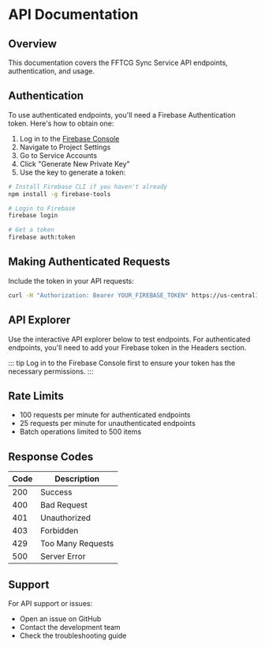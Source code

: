 # API Documentation

## Overview

This documentation covers the FFTCG Sync Service API endpoints, authentication, and usage.

## Authentication

To use authenticated endpoints, you'll need a Firebase Authentication token. Here's how to obtain one:

1. Log in to the [Firebase Console](https://console.firebase.google.com)
2. Navigate to Project Settings
3. Go to Service Accounts
4. Click "Generate New Private Key"
5. Use the key to generate a token:

```bash
# Install Firebase CLI if you haven't already
npm install -g firebase-tools

# Login to Firebase
firebase login

# Get a token
firebase auth:token
```

## Making Authenticated Requests

Include the token in your API requests:

```bash
curl -H "Authorization: Bearer YOUR_FIREBASE_TOKEN" https://us-central1-fftcg-sync-service.cloudfunctions.net/api/endpoint
```

## API Explorer

Use the interactive API explorer below to test endpoints. For authenticated endpoints, you'll need to add your Firebase token in the Headers section.

::: tip
Log in to the Firebase Console first to ensure your token has the necessary permissions.
:::

<ApiExplorer />

## Rate Limits

- 100 requests per minute for authenticated endpoints
- 25 requests per minute for unauthenticated endpoints
- Batch operations limited to 500 items

## Response Codes

| Code | Description |
|------|-------------|
| 200  | Success |
| 400  | Bad Request |
| 401  | Unauthorized |
| 403  | Forbidden |
| 429  | Too Many Requests |
| 500  | Server Error |

## Support

For API support or issues:

- Open an issue on GitHub
- Contact the development team
- Check the troubleshooting guide
